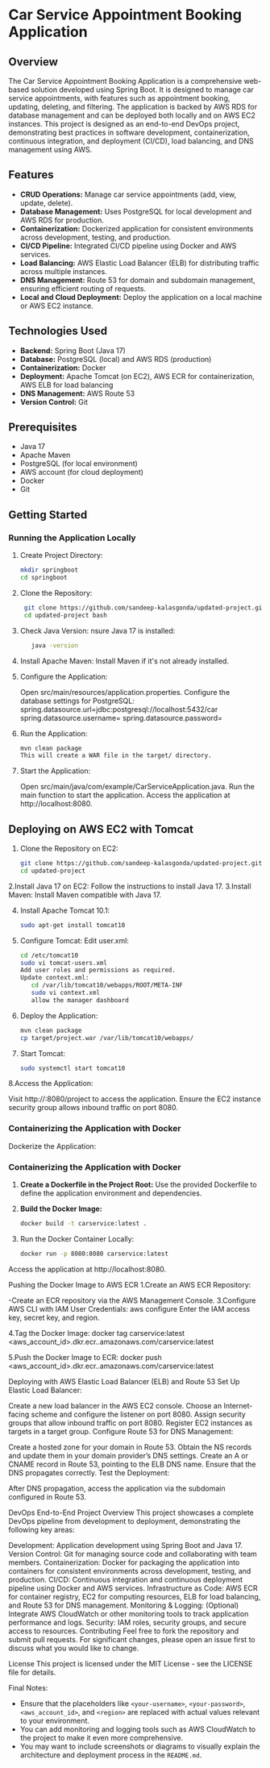# Car Service Appointment Booking Application

## Overview

The Car Service Appointment Booking Application is a comprehensive web-based solution developed using Spring Boot. It is designed to manage car service appointments, with features such as appointment booking, updating, deleting, and filtering. The application is backed by AWS RDS for database management and can be deployed both locally and on AWS EC2 instances. This project is designed as an end-to-end DevOps project, demonstrating best practices in software development, containerization, continuous integration, and deployment (CI/CD), load balancing, and DNS management using AWS.

## Features

- **CRUD Operations:** Manage car service appointments (add, view, update, delete).
- **Database Management:** Uses PostgreSQL for local development and AWS RDS for production.
- **Containerization:** Dockerized application for consistent environments across development, testing, and production.
- **CI/CD Pipeline:** Integrated CI/CD pipeline using Docker and AWS services.
- **Load Balancing:** AWS Elastic Load Balancer (ELB) for distributing traffic across multiple instances.
- **DNS Management:** Route 53 for domain and subdomain management, ensuring efficient routing of requests.
- **Local and Cloud Deployment:** Deploy the application on a local machine or AWS EC2 instance.

## Technologies Used

- **Backend:** Spring Boot (Java 17)
- **Database:** PostgreSQL (local) and AWS RDS (production)
- **Containerization:** Docker
- **Deployment:** Apache Tomcat (on EC2), AWS ECR for containerization, AWS ELB for load balancing
- **DNS Management:** AWS Route 53
- **Version Control:** Git

## Prerequisites

- Java 17
- Apache Maven
- PostgreSQL (for local environment)
- AWS account (for cloud deployment)
- Docker
- Git

## Getting Started

### Running the Application Locally
1. Create Project Directory:
   ```bash
   mkdir springboot
   cd springboot

2. Clone the Repository:
   ```bash
    git clone https://github.com/sandeep-kalasgonda/updated-project.git
    cd updated-project bash
   
3. Check Java Version:
    nsure Java 17 is installed:
   ```bash
      java -version

4. Install Apache Maven:
   Install Maven if it's not already installed.

5. Configure the Application:

   Open src/main/resources/application.properties.
   Configure the database settings for PostgreSQL:
   spring.datasource.url=jdbc:postgresql://localhost:5432/car
   spring.datasource.username=<your-username>
   spring.datasource.password=<your-password>

6. Run the Application:
   ```bash
   mvn clean package
   This will create a WAR file in the target/ directory.

7. Start the Application:

   Open src/main/java/com/example/CarServiceApplication.java.
   Run the main function to start the application.
   Access the application at http://localhost:8080.






 ## Deploying on AWS EC2 with Tomcat
1. Clone the Repository on EC2:
   ```bash
   git clone https://github.com/sandeep-kalasgonda/updated-project.git
   cd updated-project
   
2.Install Java 17 on EC2:
Follow the instructions to install Java 17.
3.Install Maven:
Install Maven compatible with Java 17.

4. Install Apache Tomcat 10.1:
   ```bash
   sudo apt-get install tomcat10
5. Configure Tomcat:
Edit user.xml:
   ```bash
   cd /etc/tomcat10
   sudo vi tomcat-users.xml
   Add user roles and permissions as required.
   Update context.xml:
      cd /var/lib/tomcat10/webapps/ROOT/META-INF
      sudo vi context.xml
      allow the manager dashboard

6. Deploy the Application:
   ```bash
   mvn clean package
   cp target/project.war /var/lib/tomcat10/webapps/
7. Start Tomcat:
   ```bash
   sudo systemctl start tomcat10
8.Access the Application:

Visit http://<ec2-public-ip>:8080/project to access the application.
Ensure the EC2 instance security group allows inbound traffic on port 8080.



### Containerizing the Application with Docker
Dockerize the Application:

### Containerizing the Application with Docker

1. **Create a Dockerfile in the Project Root:**
   Use the provided Dockerfile to define the application environment and dependencies.

2. **Build the Docker Image:**
   ```bash
   docker build -t carservice:latest .

3. Run the Docker Container Locally:
   ```bash
   docker run -p 8080:8080 carservice:latest
Access the application at http://localhost:8080.



Pushing the Docker Image to AWS ECR
1.Create an AWS ECR Repository:

-Create an ECR repository via the AWS Management Console.
3.Configure AWS CLI with IAM User Credentials:
aws configure
Enter the IAM access key, secret key, and region.

4.Tag the Docker Image:
docker tag carservice:latest <aws_account_id>.dkr.ecr.<region>.amazonaws.com/carservice:latest

5.Push the Docker Image to ECR:
docker push <aws_account_id>.dkr.ecr.<region>.amazonaws.com/carservice:latest



Deploying with AWS Elastic Load Balancer (ELB) and Route 53
Set Up Elastic Load Balancer:

Create a new load balancer in the AWS EC2 console.
Choose an Internet-facing scheme and configure the listener on port 8080.
Assign security groups that allow inbound traffic on port 8080.
Register EC2 instances as targets in a target group.
Configure Route 53 for DNS Management:

Create a hosted zone for your domain in Route 53.
Obtain the NS records and update them in your domain provider’s DNS settings.
Create an A or CNAME record in Route 53, pointing to the ELB DNS name.
Ensure that the DNS propagates correctly.
Test the Deployment:

After DNS propagation, access the application via the subdomain configured in Route 53.


 DevOps End-to-End Project Overview
This project showcases a complete DevOps pipeline from development to deployment, demonstrating the following key areas:

Development: Application development using Spring Boot and Java 17.
Version Control: Git for managing source code and collaborating with team members.
Containerization: Docker for packaging the application into containers for consistent environments across development, testing, and production.
CI/CD: Continuous integration and continuous deployment pipeline using Docker and AWS services.
Infrastructure as Code: AWS ECR for container registry, EC2 for computing resources, ELB for load balancing, and Route 53 for DNS management.
Monitoring & Logging: (Optional) Integrate AWS CloudWatch or other monitoring tools to track application performance and logs.
Security: IAM roles, security groups, and secure access to resources.
Contributing
Feel free to fork the repository and submit pull requests. For significant changes, please open an issue first to discuss what you would like to change.

License
This project is licensed under the MIT License - see the LICENSE file for details.


Final Notes:

- Ensure that the placeholders like `<your-username>`, `<your-password>`, `<aws_account_id>`, and `<region>` are replaced with actual values relevant to your environment.
- You can add monitoring and logging tools such as AWS CloudWatch to the project to make it even more comprehensive.
- You may want to include screenshots or diagrams to visually explain the architecture and deployment process in the `README.md`.










